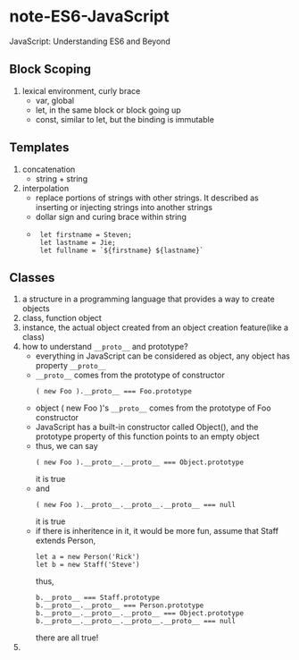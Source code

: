 # note-ES6-JavaScript
JavaScript: Understanding ES6 and Beyond
## Block Scoping
1. lexical environment, curly brace
   - var, global
   - let, in the same block or block going up
   - const, similar to let, but the binding is immutable
## Templates
1. concatenation
   - string + string
2. interpolation
   - replace portions of strings with other strings. It described as inserting or injecting strings into another strings
   - dollar sign and curing brace within string
   - ```
      let firstname = Steven;
      let lastname = Jie;
      let fullname = `${firstname} ${lastname}`
     ```
 ## Classes
 1. a structure in a programming language that provides a way to create objects
 2. class, function object
 3. instance, the actual object created from an object creation feature(like a class)
 4. how to understand ```__proto__``` and prototype?
    - everything in JavaScript can be considered as object, any object has property ```__proto__```
    - ```__proto__``` comes from the prototype of constructor
      ```
      ( new Foo ).__proto__ === Foo.prototype
      ```
    - object ( new Foo )'s ```__proto__``` comes from the prototype of Foo constructor
    - JavaScript has a built-in constructor called Object(), and the prototype property of this function points to an empty object
    - thus, we can say
      ```
      ( new Foo ).__proto__.__proto__ === Object.prototype
      ```
      it is true
    - and 
      ```
      ( new Foo ).__proto__.__proto__.__proto__ === null
      ```
      it is true
    - if there is inheritence in it, it would be more fun, assume that Staff extends Person,
      ```
      let a = new Person('Rick')
      let b = new Staff('Steve')
      ```
      thus, 
      ```
      b.__proto__ === Staff.prototype
      b.__proto__.__proto__ === Person.prototype
      b.__proto__.__proto__.__proto__ === Object.prototype
      b.__proto__.__proto__.__proto__.__proto__ === null
      ```
      there are all true!
  5. 
    
